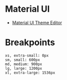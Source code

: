 # Material UI
* [Material UI Theme Editor](https://bareynol.github.io/mui-theme-creator/)

# Breakpoints
```
xs, extra-small: 0px
sm, small: 600px
md, medium: 900px
lg, large: 1200px
xl, extra-large: 1536px
```
